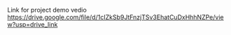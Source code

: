 Link for project demo vedio 
https://drive.google.com/file/d/1cIZkSb9JtFnzjTSv3EhatCuDxHhhNZPe/view?usp=drive_link